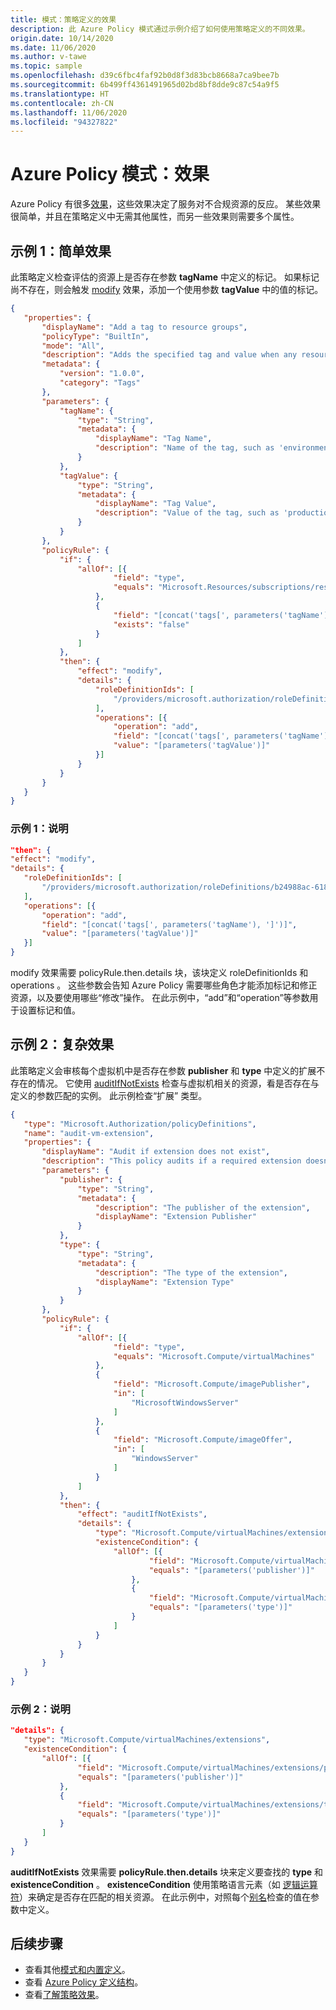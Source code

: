 ```yaml
---
title: 模式：策略定义的效果
description: 此 Azure Policy 模式通过示例介绍了如何使用策略定义的不同效果。
origin.date: 10/14/2020
ms.date: 11/06/2020
ms.author: v-tawe
ms.topic: sample
ms.openlocfilehash: d39c6fbc4faf92b0d8f3d83bcb8668a7ca9bee7b
ms.sourcegitcommit: 6b499ff4361491965d02bd8bf8dde9c87c54a9f5
ms.translationtype: HT
ms.contentlocale: zh-CN
ms.lasthandoff: 11/06/2020
ms.locfileid: "94327822"
---
```

# <a name="azure-policy-pattern-effects"></a>Azure Policy 模式：效果

Azure Policy 有很多[效果](../concepts/effects.md)，这些效果决定了服务对不合规资源的反应。 某些效果很简单，并且在策略定义中无需其他属性，而另一些效果则需要多个属性。

## <a name="sample-1-simple-effect"></a>示例 1：简单效果

此策略定义检查评估的资源上是否存在参数 **tagName** 中定义的标记。 如果标记尚不存在，则会触发 [modify](../concepts/effects.md#modify) 效果，添加一个使用参数 **tagValue** 中的值的标记。

```json
{
   "properties": {
       "displayName": "Add a tag to resource groups",
       "policyType": "BuiltIn",
       "mode": "All",
       "description": "Adds the specified tag and value when any resource group missing this tag is created or updated. Existing resource groups can be remediated by triggering a remediation task. If the tag exists with a different value it will not be changed.",
       "metadata": {
           "version": "1.0.0",
           "category": "Tags"
       },
       "parameters": {
           "tagName": {
               "type": "String",
               "metadata": {
                   "displayName": "Tag Name",
                   "description": "Name of the tag, such as 'environment'"
               }
           },
           "tagValue": {
               "type": "String",
               "metadata": {
                   "displayName": "Tag Value",
                   "description": "Value of the tag, such as 'production'"
               }
           }
       },
       "policyRule": {
           "if": {
               "allOf": [{
                       "field": "type",
                       "equals": "Microsoft.Resources/subscriptions/resourceGroups"
                   },
                   {
                       "field": "[concat('tags[', parameters('tagName'), ']')]",
                       "exists": "false"
                   }
               ]
           },
           "then": {
               "effect": "modify",
               "details": {
                   "roleDefinitionIds": [
                       "/providers/microsoft.authorization/roleDefinitions/b24988ac-6180-42a0-ab88-20f7382dd24c"
                   ],
                   "operations": [{
                       "operation": "add",
                       "field": "[concat('tags[', parameters('tagName'), ']')]",
                       "value": "[parameters('tagValue')]"
                   }]
               }
           }
       }
   }
}
```

### <a name="sample-1-explanation"></a>示例 1：说明

```json
"then": {
"effect": "modify",
"details": {
   "roleDefinitionIds": [
       "/providers/microsoft.authorization/roleDefinitions/b24988ac-6180-42a0-ab88-20f7382dd24c"
   ],
   "operations": [{
       "operation": "add",
       "field": "[concat('tags[', parameters('tagName'), ']')]",
       "value": "[parameters('tagValue')]"
   }]
}
```

modify  效果需要 policyRule.then.details  块，该块定义 roleDefinitionIds  和 operations  。 这些参数会告知 Azure Policy 需要哪些角色才能添加标记和修正资源，以及要使用哪些“修改”操作。 在此示例中，“add”和“operation”等参数用于设置标记和值。

## <a name="sample-2-complex-effect"></a>示例 2：复杂效果

此策略定义会审核每个虚拟机中是否存在参数 **publisher** 和 **type** 中定义的扩展不存在的情况。 它使用 [auditIfNotExists](../concepts/effects.md#auditifnotexists) 检查与虚拟机相关的资源，看是否存在与定义的参数匹配的实例。 此示例检查“扩展”  类型。

```json
{
   "type": "Microsoft.Authorization/policyDefinitions",
   "name": "audit-vm-extension",
   "properties": {
       "displayName": "Audit if extension does not exist",
       "description": "This policy audits if a required extension doesn't exist.",
       "parameters": {
           "publisher": {
               "type": "String",
               "metadata": {
                   "description": "The publisher of the extension",
                   "displayName": "Extension Publisher"
               }
           },
           "type": {
               "type": "String",
               "metadata": {
                   "description": "The type of the extension",
                   "displayName": "Extension Type"
               }
           }
       },
       "policyRule": {
           "if": {
               "allOf": [{
                       "field": "type",
                       "equals": "Microsoft.Compute/virtualMachines"
                   },
                   {
                       "field": "Microsoft.Compute/imagePublisher",
                       "in": [
                           "MicrosoftWindowsServer"
                       ]
                   },
                   {
                       "field": "Microsoft.Compute/imageOffer",
                       "in": [
                           "WindowsServer"
                       ]
                   }
               ]
           },
           "then": {
               "effect": "auditIfNotExists",
               "details": {
                   "type": "Microsoft.Compute/virtualMachines/extensions",
                   "existenceCondition": {
                       "allOf": [{
                               "field": "Microsoft.Compute/virtualMachines/extensions/publisher",
                               "equals": "[parameters('publisher')]"
                           },
                           {
                               "field": "Microsoft.Compute/virtualMachines/extensions/type",
                               "equals": "[parameters('type')]"
                           }
                       ]
                   }
               }
           }
       }
   }
}
```

### <a name="sample-2-explanation"></a>示例 2：说明

```json
"details": {
   "type": "Microsoft.Compute/virtualMachines/extensions",
   "existenceCondition": {
       "allOf": [{
               "field": "Microsoft.Compute/virtualMachines/extensions/publisher",
               "equals": "[parameters('publisher')]"
           },
           {
               "field": "Microsoft.Compute/virtualMachines/extensions/type",
               "equals": "[parameters('type')]"
           }
       ]
   }
}
```

**auditIfNotExists** 效果需要 **policyRule.then.details** 块来定义要查找的 **type** 和 **existenceCondition** 。 **existenceCondition** 使用策略语言元素（如 [逻辑运算符](../concepts/definition-structure.md#logical-operators)）来确定是否存在匹配的相关资源。 在此示例中，对照每个[别名](../concepts/definition-structure.md#aliases)检查的值在参数中定义。

## <a name="next-steps"></a>后续步骤

- 查看其他[模式和内置定义](./index.md)。
- 查看 [Azure Policy 定义结构](../concepts/definition-structure.md)。
- 查看[了解策略效果](../concepts/effects.md)。